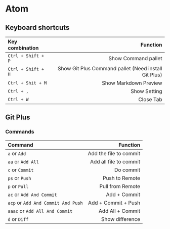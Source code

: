 # Atom
## Keyboard shortcuts
| Key combination | Function |
|:--|--:|
| `Ctrl + Shift + P` | Show Command pallet|
| `Ctrl + Shift + H` | Show Git Plus Command pallet (Need install Git Plus) |
| `Ctrl + Shit + M` | Show Markdown Preview |
| `Ctrl + ,` | Show Setting |
| `Ctrl + W` | Close Tab |

## Git Plus
### Commands
| Command | Function |
|:--|--:|
| `a` or `Add` | Add the file to commit |
| `aa` or `Add All` | Add all file to commit |
| `c` or `Commit` | Do commit |
| `ps` or `Push` | Push to Remote|
| `p` or `Pull` | Pull from Remote |
| `ac` or `Add And Commit` | Add + Commit |
| `acp` or `Add And Commit And Push` | Add + Commit + Push |
| `aaac` or `Add All And Commit` | Add All + Commit |
| `d` or `Diff` | Show difference |
